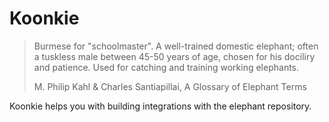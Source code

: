 # Koonkie

> Burmese for "schoolmaster". A well-trained domestic elephant; often a tuskless male between 45-50 years of age, chosen for his dociliry and patience. Used for catching and training working elephants.
>
> M. Philip Kahl & Charles Santiapillai, A Glossary of Elephant Terms

Koonkie helps you with building integrations with the elephant repository.
